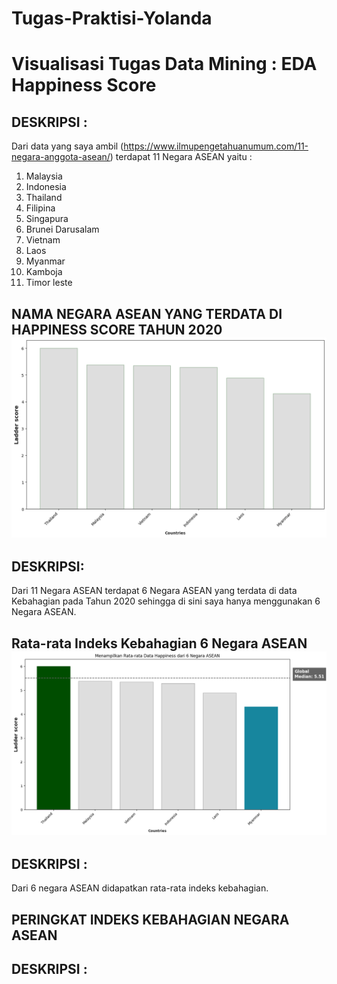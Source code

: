 # Tugas-Praktisi-Yolanda
# Visualisasi Tugas Data Mining : EDA Happiness Score 

## DESKRIPSI :
Dari data yang saya ambil (https://www.ilmupengetahuanumum.com/11-negara-anggota-asean/) terdapat 11 Negara ASEAN yaitu : 
1. Malaysia
2. Indonesia
3. Thailand
4. Filipina
5. Singapura
6. Brunei Darusalam
7. Vietnam
8. Laos
9. Myanmar
10. Kamboja
11. Timor leste

## NAMA NEGARA ASEAN YANG TERDATA DI HAPPINESS SCORE TAHUN 2020 <img src='https://github.com/YolandaSitompul/Tugas-Praktisi-Yolanda/blob/1cef02849e07171bab80271f449188814ca5b7cb/Datanegara.png'>

## DESKRIPSI:
Dari 11 Negara ASEAN terdapat 6 Negara ASEAN yang terdata di data Kebahagian pada Tahun 2020 sehingga di sini saya hanya menggunakan 6 Negara ASEAN. 

## Rata-rata Indeks Kebahagian 6 Negara ASEAN <img src='https://github.com/YolandaSitompul/Tugas-Praktisi-Yolanda/blob/0e431bbb5fa964b0197d85cfc5f6a23de01b99eb/rata-rata%20kebahagian.png'>

## DESKRIPSI :
Dari 6 negara ASEAN didapatkan rata-rata indeks kebahagian. 

## PERINGKAT INDEKS KEBAHAGIAN NEGARA ASEAN <img scr='https://github.com/YolandaSitompul/Tugas-Praktisi-Yolanda/blob/de8f382bf39f154c9aae7d455c027657f8cbcecd/peringkatskornegaraASEAN.png'>

## DESKRIPSI : 



